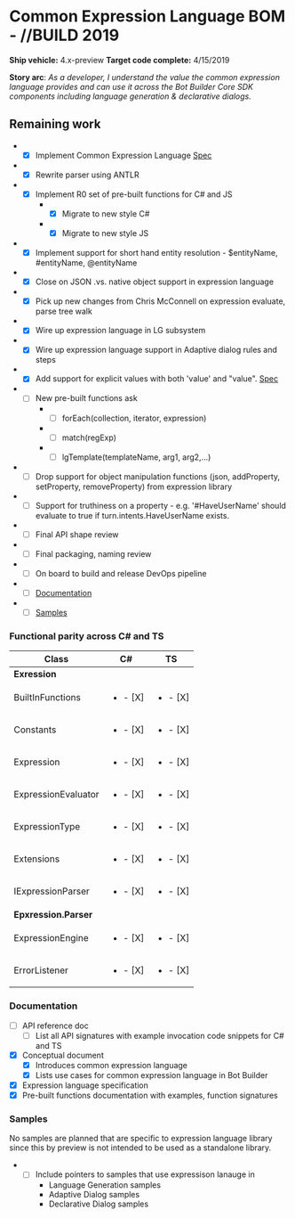 # Common Expression Language BOM - //BUILD 2019
**Ship vehicle:** 4.x-preview
**Target code complete:** 4/15/2019

**Story arc**: _As a developer, I understand the value the common expression language provides and can use it across the Bot Builder Core SDK components including language generation & declarative dialogs._

## Remaining work
- - [X] Implement Common Expression Language [Spec](https://microsoft.sharepoint.com/:w:/t/ConversationalAI785/EfIx5-gPhE5HlAGhvNEoKLIBo0AeoWmq1ITRhai2q2trLA?e=x9uKyb)
- - [X] Rewrite parser using ANTLR
- - [X] Implement R0 set of pre-built functions for C# and JS
    - - [X] Migrate to new style C#
    - - [X] Migrate to new style JS
- - [X] Implement support for short hand entity resolution - $entityName, #entityName, @entityName
- - [X] Close on JSON .vs. native object support in expression language
- - [X] Pick up new changes from Chris McConnell on expression evaluate, parse tree walk
- - [X] Wire up expression language in LG subsystem
- - [X] Wire up expression language support in Adaptive dialog rules and steps
- - [X] Add support for explicit values with both 'value' and "value". [Spec](https://microsoft.sharepoint.com/:w:/t/ConversationalAI785/EfIx5-gPhE5HlAGhvNEoKLIBo0AeoWmq1ITRhai2q2trLA?e=zX8HSY)
- - [ ] New pre-built functions ask
    - - [ ] forEach(collection, iterator, expression)
    - - [ ] match(regExp)
    - - [ ] lgTemplate(templateName, arg1, arg2,...)
- - [ ] Drop support for object manipulation functions (json, addProperty, setProperty, removeProperty) from expression library 
- - [ ] Support for truthiness on a property - e.g. '#HaveUserName' should evaluate to true if turn.intents.HaveUserName exists.
- - [ ] Final API shape review
- - [ ] Final packaging, naming review
- - [ ] On board to build and release DevOps pipeline
- - [ ] [Documentation](#Documentation)
- - [ ] [Samples](#Samples)

### Functional parity across C# and TS

|        Class              |         C#             |          TS            |
|---------------------------|------------------------|------------------------|
| **Exression**             |                        |                        |
| BuiltInFunctions          |<ul><li>- [X] </li></ul>|<ul><li>- [X] </li></ul>|
| Constants                 |<ul><li>- [X] </li></ul>|<ul><li>- [X] </li></ul>|
| Expression                |<ul><li>- [X] </li></ul>|<ul><li>- [X] </li></ul>|
| ExpressionEvaluator       |<ul><li>- [X] </li></ul>|<ul><li>- [X] </li></ul>|
| ExpressionType            |<ul><li>- [X] </li></ul>|<ul><li>- [X] </li></ul>|
| Extensions                |<ul><li>- [X] </li></ul>|<ul><li>- [X] </li></ul>|
| IExpressionParser         |<ul><li>- [X] </li></ul>|<ul><li>- [X] </li></ul>|
| **Epxression.Parser**     |                        |                        |
| ExpressionEngine          |<ul><li>- [X] </li></ul>|<ul><li>- [X] </li></ul>|
| ErrorListener             |<ul><li>- [X] </li></ul>|<ul><li>- [X] </li></ul>|

### Documentation
- [ ] API reference doc
    - [ ] List all API signatures with example invocation code snippets for C# and TS
- [x] Conceptual document
    - [x] Introduces common expression language
    - [x] Lists use cases for common expression language in Bot Builder
- [x] Expression language specification
- [x] Pre-built functions documentation with examples, function signatures

### Samples
No samples are planned that are specific to expression language library since this by preview is not intended to be used as a standalone library. 
- - [ ] Include pointers to samples that use expressison lanauge in
    - Language Generation samples
    - Adaptive Dialog samples
    - Declarative Dialog samples
